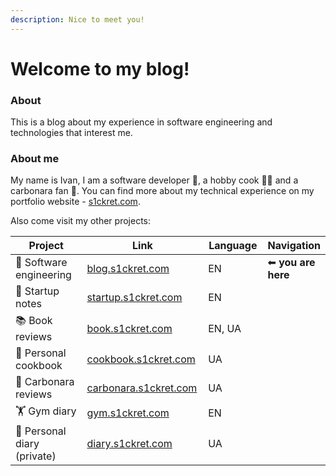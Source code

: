 ```yaml
---
description: Nice to meet you!
---
```


# Welcome to my blog!

### About

This is a blog about my experience in software engineering and technologies that interest me.&#x20;

### About me

My name is Ivan, I am a software developer :robot:, a hobby cook :cook: and a carbonara fan :spaghetti:. You can find more about my technical experience on my portfolio website - [s1ckret.com](https://s1ckret.com/).

Also come visit my other projects:

<table><thead><tr><th width="247">Project</th><th width="210">Link</th><th width="113">Language</th><th>Navigation</th></tr></thead><tbody><tr><td><span data-gb-custom-inline data-tag="emoji" data-code="1f916">🤖</span> Software engineering</td><td><a href="https://blog.s1ckret.com/">blog.s1ckret.com</a></td><td>EN</td><td><span data-gb-custom-inline data-tag="emoji" data-code="2b05">⬅</span> <strong>you are here</strong></td></tr><tr><td><span data-gb-custom-inline data-tag="emoji" data-code="1f331">🌱</span> Startup notes </td><td><a href="https://startup.s1ckret.com">startup.s1ckret.com</a></td><td>EN</td><td></td></tr><tr><td><span data-gb-custom-inline data-tag="emoji" data-code="1f4da">📚</span> Book reviews</td><td><a href="https://book.s1ckret.com">book.s1ckret.com</a></td><td>EN, UA</td><td></td></tr><tr><td><span data-gb-custom-inline data-tag="emoji" data-code="1f372">🍲</span> Personal cookbook</td><td><a href="https://cookbook.s1ckret.com">cookbook.s1ckret.com</a></td><td>UA</td><td></td></tr><tr><td><span data-gb-custom-inline data-tag="emoji" data-code="1f35d">🍝</span> Carbonara reviews</td><td><a href="https://carbonara.s1ckret.com">carbonara.s1ckret.com</a></td><td>UA</td><td></td></tr><tr><td><span data-gb-custom-inline data-tag="emoji" data-code="1f3cb">🏋</span> Gym diary</td><td><a href="https://gym.s1ckret.com">gym.s1ckret.com</a></td><td>EN</td><td></td></tr><tr><td><span data-gb-custom-inline data-tag="emoji" data-code="1f4d4">📔</span> Personal diary<br>     (private)</td><td><a href="https://diary.s1ckret.com">diary.s1ckret.com</a></td><td>UA</td><td></td></tr></tbody></table>


